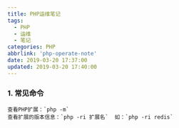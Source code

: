 ```yaml
---
title: PHP运维笔记
tags:
  - PHP
  - 运维
  - 笔记
categories: PHP
abbrlink: 'php-operate-note'
date: 2019-03-20 17:37:00
updated: 2019-03-20 17:40:00
---
```


### 1. 常见命令
    查看PHP扩展：`php -m`
    查看扩展的版本信息：`php -ri 扩展名`  如：`php -ri redis`

